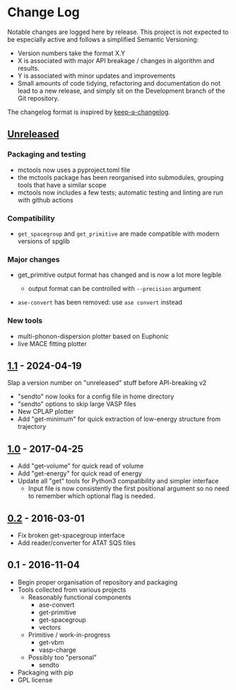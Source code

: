 # Change Log

Notable changes are logged here by release. This project is not
expected to be especially active and follows a simplified Semantic Versioning:

- Version numbers take the format X.Y
- X is associated with major API breakage / changes in algorithm and results.
- Y is associated with minor updates and improvements
- Small amounts of code tidying, refactoring and documentation do not
  lead to a new release, and simply sit on the Development branch of
  the Git repository.

The changelog format is inspired by [keep-a-changelog](https://github.com/olivierlacan/keep-a-changelog).

## [Unreleased]

### Packaging and testing
- mctools now uses a pyproject.toml file
- the mctools package has been reorganised into submodules, grouping tools that have a similar scope
- mctools now includes a few tests; automatic testing and linting are run with github actions

### Compatibility
- `get_spacegroup` and `get_primitive` are made compatible with modern versions of spglib

### Major changes
- get_primitive output format has changed and is now a lot more legible
  - output format can be controlled with `--precision` argument

- `ase-convert` has been removed: use `ase convert` instead

### New tools
- multi-phonon-dispersion plotter based on Euphonic
- live MACE fitting plotter

## [1.1] - 2024-04-19
Slap a version number on "unreleased" stuff before API-breaking v2

- "sendto" now looks for a config file in home directory
- "sendto" options to skip large VASP files
- New CPLAP plotter
- Add "get-minimum" for quick extraction of low-energy structure from trajectory

## [1.0] - 2017-04-25

- Add "get-volume" for quick read of volume
- Add "get-energy" for quick read of energy
- Update all "get" tools for Python3 compatibility and simpler interface
  - Input file is now consistently the first positional argument so no
    need to remember which optional flag is needed.

## [0.2] - 2016-03-01

- Fix broken get-spacegroup interface
- Add reader/converter for ATAT SQS files

## 0.1 - 2016-11-04

- Begin proper organisation of repository and packaging
- Tools collected from various projects
  - Reasonably functional components
    - ase-convert
    - get-primitive
    - get-spacegroup
    - vectors
  - Primitive / work-in-progress
    - get-vbm
    - vasp-charge
  - Possibly too "personal"
    - sendto
- Packaging with pip
- GPL license

[Unreleased]: https://github.com/ajjackson/mctools/compare/v1.1...HEAD
[1.1]: https://github.com/ajjackson/mctools/compare/v1.0...v1.1
[1.0]: https://github.com/ajjackson/mctools/compare/v0.2...v1.0
[0.2]: https://github.com/ajjackson/mctools/compare/v0.1...v0.2
